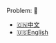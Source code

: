 Problem: :link: 
- [:cn:中文](https://leetcode-cn.com/problems/sort-characters-by-frequency)
- [:us:English](https://leetcode.com/problems/sort-characters-by-frequency)